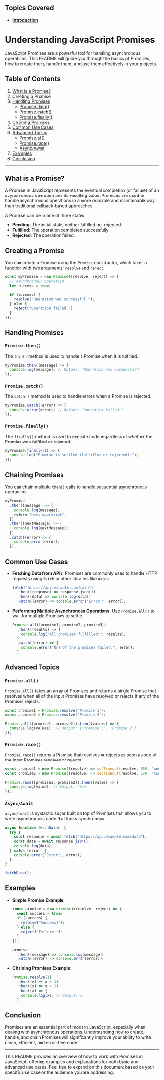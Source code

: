 ## Topics Covered

- **[Introduction](../README.md)**

# Understanding JavaScript Promises

JavaScript Promises are a powerful tool for handling asynchronous operations. This README will guide you through the basics of Promises, how to create them, handle them, and use them effectively in your projects.

## Table of Contents

1. [What is a Promise?](#what-is-a-promise)
2. [Creating a Promise](#creating-a-promise)
3. [Handling Promises](#handling-promises)
   - [Promise.then()](#promisethen)
   - [Promise.catch()](#promisecatch)
   - [Promise.finally()](#promisefinally)
4. [Chaining Promises](#chaining-promises)
5. [Common Use Cases](#common-use-cases)
6. [Advanced Topics](#advanced-topics)
   - [Promise.all()](#promiseall)
   - [Promise.race()](#promiserace)
   - [Async/Await](#asyncawait)
7. [Examples](#examples)
8. [Conclusion](#conclusion)

---

## What is a Promise?

A Promise in JavaScript represents the eventual completion (or failure) of an asynchronous operation and its resulting value. Promises are used to handle asynchronous operations in a more readable and maintainable way than traditional callback-based approaches.

A Promise can be in one of three states:

- **Pending**: The initial state, neither fulfilled nor rejected.
- **Fulfilled**: The operation completed successfully.
- **Rejected**: The operation failed.

## Creating a Promise

You can create a Promise using the `Promise` constructor, which takes a function with two arguments: `resolve` and `reject`.

```javascript
const myPromise = new Promise((resolve, reject) => {
  // Asynchronous operation
  let success = true;

  if (success) {
    resolve("Operation was successful!");
  } else {
    reject("Operation failed.");
  }
});
```

## Handling Promises

### `Promise.then()`

The `then()` method is used to handle a Promise when it is fulfilled.

```javascript
myPromise.then((message) => {
  console.log(message); // Output: "Operation was successful!"
});
```

### `Promise.catch()`

The `catch()` method is used to handle errors when a Promise is rejected.

```javascript
myPromise.catch((error) => {
  console.error(error); // Output: "Operation failed."
});
```

### `Promise.finally()`

The `finally()` method is used to execute code regardless of whether the Promise was fulfilled or rejected.

```javascript
myPromise.finally(() => {
  console.log("Promise is settled (fulfilled or rejected).");
});
```

## Chaining Promises

You can chain multiple `then()` calls to handle sequential asynchronous operations.

```javascript
myPromise
  .then((message) => {
    console.log(message);
    return "Next operation";
  })
  .then((nextMessage) => {
    console.log(nextMessage);
  })
  .catch((error) => {
    console.error(error);
  });
```

## Common Use Cases

- **Fetching Data from APIs**: Promises are commonly used to handle HTTP requests using `fetch` or other libraries like `Axios`.

  ```javascript
  fetch("https://api.example.com/data")
    .then((response) => response.json())
    .then((data) => console.log(data))
    .catch((error) => console.error("Error:", error));
  ```

- **Performing Multiple Asynchronous Operations**: Use `Promise.all()` to wait for multiple Promises to settle.

  ```javascript
  Promise.all([promise1, promise2, promise3])
    .then((results) => {
      console.log("All promises fulfilled:", results);
    })
    .catch((error) => {
      console.error("One of the promises failed:", error);
    });
  ```

## Advanced Topics

### `Promise.all()`

`Promise.all()` takes an array of Promises and returns a single Promise that resolves when all of the input Promises have resolved or rejects if any of the Promises rejects.

```javascript
const promise1 = Promise.resolve("Promise 1");
const promise2 = Promise.resolve("Promise 2");

Promise.all([promise1, promise2]).then((values) => {
  console.log(values); // Output: ['Promise 1', 'Promise 2']
});
```

### `Promise.race()`

`Promise.race()` returns a Promise that resolves or rejects as soon as one of the input Promises resolves or rejects.

```javascript
const promise1 = new Promise((resolve) => setTimeout(resolve, 500, "one"));
const promise2 = new Promise((resolve) => setTimeout(resolve, 100, "two"));

Promise.race([promise1, promise2]).then((value) => {
  console.log(value); // Output: 'two'
});
```

### `Async/Await`

`async/await` is syntactic sugar built on top of Promises that allows you to write asynchronous code that looks synchronous.

```javascript
async function fetchData() {
  try {
    const response = await fetch("https://api.example.com/data");
    const data = await response.json();
    console.log(data);
  } catch (error) {
    console.error("Error:", error);
  }
}

fetchData();
```

## Examples

- **Simple Promise Example**:

  ```javascript
  const promise = new Promise((resolve, reject) => {
    const success = true;
    if (success) {
      resolve("Success!");
    } else {
      reject("Failure!");
    }
  });

  promise
    .then((message) => console.log(message))
    .catch((error) => console.error(error));
  ```

- **Chaining Promises Example**:
  ```javascript
  Promise.resolve(1)
    .then((x) => x + 1)
    .then((x) => x + 1)
    .then((x) => {
      console.log(x); // Output: 3
    });
  ```

## Conclusion

Promises are an essential part of modern JavaScript, especially when dealing with asynchronous operations. Understanding how to create, handle, and chain Promises will significantly improve your ability to write clean, efficient, and error-free code.

---

This README provides an overview of how to work with Promises in JavaScript, offering examples and explanations for both basic and advanced use cases. Feel free to expand on this document based on your specific use case or the audience you are addressing.
